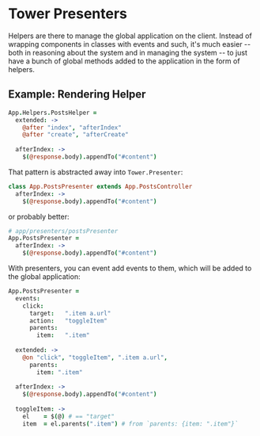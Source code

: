 # Tower Presenters

Helpers are there to manage the global application on the client.  Instead of wrapping components in classes with events and such, it's much easier -- both in reasoning about the system and in managing the system -- to just have a bunch of global methods added to the application in the form of helpers.

## Example: Rendering Helper

``` coffeescript
App.Helpers.PostsHelper =
  extended: ->
    @after "index", "afterIndex"
    @after "create", "afterCreate"
  
  afterIndex: ->
    $(@response.body).appendTo("#content")
```

That pattern is abstracted away into `Tower.Presenter`:

``` coffeescript
class App.PostsPresenter extends App.PostsController
  afterIndex: ->
    $(@response.body).appendTo("#content")
```

or probably better:

``` coffeescript
# app/presenters/postsPresenter
App.PostsPresenter =
  afterIndex: ->
    $(@response.body).appendTo("#content")
```

With presenters, you can event add events to them, which will be added to the global application:

``` coffeescript
App.PostsPresenter =
  events:
    click:
      target:   ".item a.url"
      action:   "toggleItem"
      parents:
        item:   ".item"
      
  extended: ->
    @on "click", "toggleItem", ".item a.url",
      parents:
        item: ".item"
  
  afterIndex: ->
    $(@response.body).appendTo("#content")
    
  toggleItem: ->
    el    = $(@) # == "target"
    item  = el.parents(".item") # from `parents: {item: ".item"}`
```

